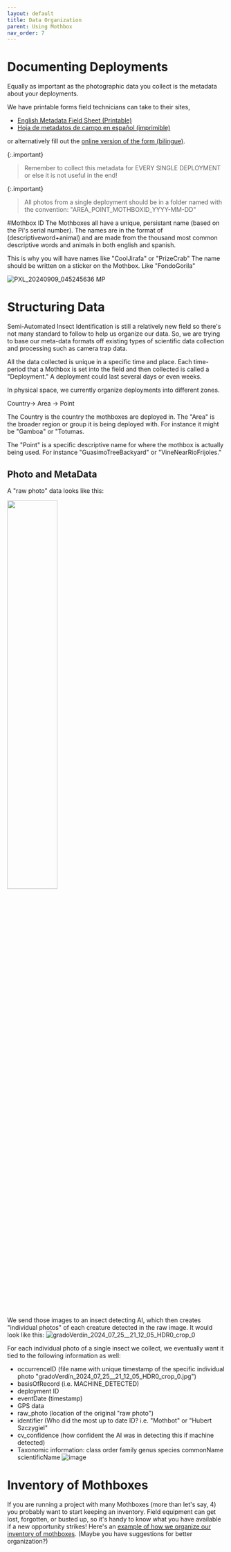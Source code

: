 ```yaml
---
layout: default
title: Data Organization
parent: Using Mothbox
nav_order: 7
---
```


# Documenting Deployments
Equally as important as the photographic data you collect is the metadata about your deployments.

We have printable forms field technicians can take to their sites, 

* [English Metadata Field Sheet (Printable)](https://docs.google.com/document/d/138JZj5jImSbsMy4HENhGG927nZ7LnpokHBwIVP40MgM/edit?usp=sharing)
* [Hoja de metadatos de campo en español (imprimible)](https://docs.google.com/document/d/1a0biZUbMgTlj4iQnYNFXaaA3HtSSpRODiZAXmBr1tMo/edit?usp=sharing)


or alternatively fill out the [online version of the form (bilingue)](https://docs.google.com/forms/d/e/1FAIpQLSdgCwPrF7kEagmb3gvLT0CNaEj_S5SUKgE84Er7Go7YfueTxg/viewform?usp=sf_link).

{:.important}
> Remember to collect this metadata for EVERY SINGLE DEPLOYMENT or else it is not useful in the end!

{:.important}
> All photos from a single deployment should be in a folder named with the convention: "AREA_POINT_MOTHBOXID_YYYY-MM-DD"

#Mothbox ID
The Mothboxes all have a unique, persistant name (based on the Pi's serial number). The names are in the format of (descriptiveword+animal) and are made from the thousand most common descriptive words and animals in both english and spanish.

This is why you will have names like "CoolJirafa" or "PrizeCrab"
The name should be written on a sticker on the Mothbox. Like "FondoGorila"

![PXL_20240909_045245636 MP](https://github.com/user-attachments/assets/691bfe74-70c5-4f82-8cdb-def6d7871c8d)



# Structuring Data

Semi-Automated Insect Identification is still a relatively new field so there's not many standard to follow to help us organize our data. So, we are trying to base our meta-data formats off existing types of scientific data collection and processing such as camera trap data.

All the data collected is unique in a specific time and place. Each time-period that a Mothbox is set into the field and then collected is called a "Deployment." A deployment could last several days or even weeks. 

In physical space, we currently organize deployments into different zones.

Country-> Area -> Point

The Country is the country the mothboxes are deployed in. The "Area" is the broader region or group it is being deployed with. For instance it might be "Gamboa" or "Totumas.

The "Point" is a specific descriptive name for where the mothbox is actually being used. For instance "GuasimoTreeBackyard" or "VineNearRioFrijoles."

## Photo and MetaData
A "raw photo" data looks like this:

<img src="https://github.com/Digital-Naturalism-Laboratories/Mothbox/assets/742627/ec1a50ce-38bf-4bb3-b8b6-752ba1801050" width="48%">

We send those images to an insect detecting AI, which then creates "individual photos" of each creature detected in the raw image. It would look like this:
![gradoVerdín_2024_07_25__21_12_05_HDR0_crop_0](https://github.com/user-attachments/assets/29d89307-5bc3-422a-839a-c67c49860f08)


For each individual photo of a single insect we collect, we eventually want it tied to the following information as well:

* occurrenceID (file name with unique timestamp of the specific individual photo "gradoVerdín_2024_07_25__21_12_05_HDR0_crop_0.jpg")
* basisOfRecord (i.e. MACHINE_DETECTED)
* deployment ID
* eventDate (timestamp)
* GPS data
* raw_photo (location of the original "raw photo")
* identifier (Who did the most up to date ID? i.e. "Mothbot" or "Hubert Szczygiel"
* cv_confidence (how confident the AI was in detecting this if machine detected)
* Taxonomic information: class	order	family	genus	species	commonName	scientificName
![image](https://github.com/user-attachments/assets/cc728466-d9d8-456d-be97-fef16d56eac0)


# Inventory of Mothboxes
If you are running a project with many Mothboxes (more than let's say, 4) you probably want to start keeping an inventory. Field equipment can get lost, forgotten, or busted up, so it's handy to know what you have available if a new opportunity strikes!
Here's an [example of how we organize our inventory of mothboxes](https://docs.google.com/spreadsheets/d/1W60RJSNnirpbALVyalLmYodYBUhqQkD_vb8ZOFOarns/edit?usp=sharing). (Maybe you have suggestions for better organization?)


